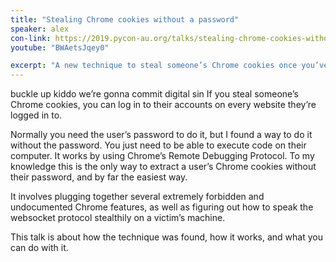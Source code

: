 ```yaml
---
title: "Stealing Chrome cookies without a password"
speaker: alex
con-link: https://2019.pycon-au.org/talks/stealing-chrome-cookies-without-a-password
youtube: "BWAetsJqey0"

excerpt: "A new technique to steal someone’s Chrome cookies once you’ve compromised their machine. Cooler because it doesn’t need root 😎. This talk is about how the technique was found, how it works, and what you can do with it."
---
```


buckle up kiddo we’re gonna commit digital sin If you steal someone’s Chrome cookies, you can log in to their accounts on every website they’re logged in to.

Normally you need the user’s password to do it, but I found a way to do it without the password. You just need to be able to execute code on their computer. It works by using Chrome’s Remote Debugging Protocol. To my knowledge this is the only way to extract a user’s Chrome cookies without their password, and by far the easiest way.

It involves plugging together several extremely forbidden and undocumented Chrome features, as well as figuring out how to speak the websocket protocol stealthily on a victim’s machine.

This talk is about how the technique was found, how it works, and what you can do with it.